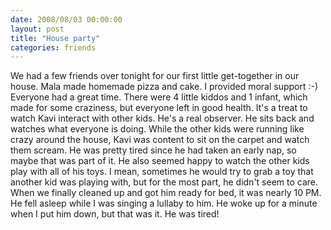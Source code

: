 ```yaml
---
date: 2008/08/03 00:00:00
layout: post
title: "House party"
categories: friends
---
```


We had a few friends over tonight for our first little get-together in our house. Mala made homemade pizza and cake. I provided moral support :-) Everyone had a great time. There were 4 little kiddos and 1 infant, which made for some craziness, but everyone left in good health. It's a treat to watch Kavi interact with other kids. He's a real observer. He sits back and watches what everyone is doing. While the other kids were running like crazy around the house, Kavi was content to sit on the carpet and watch them scream. He was pretty tired since he had taken an early nap, so maybe that was part of it. He also seemed happy to watch the other kids play with all of his toys. I mean, sometimes he would try to grab a toy that another kid was playing with, but for the most part, he didn't seem to care. When we finally cleaned up and got him ready for bed, it was nearly 10 PM. He fell asleep while I was singing a lullaby to him. He woke up for a minute when I put him down, but that was it. He was tired!
